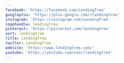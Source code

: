 ```yaml
---
facebook: 'https://facebook.com/LendingTree'
googleplus: 'https://plus.google.com/+lendingtree'
instagram: 'https://instagram.com/LendingTree'
logohandle: lendingtree
pinterest: 'https://pinterest.com/lendingtree'
sort: lendingtree
title: LendingTree
twitter: LendingTree
website: 'https://www.lendingtree.com/'
youtube: 'https://youtube.com/user/lendingtree'
---
```

